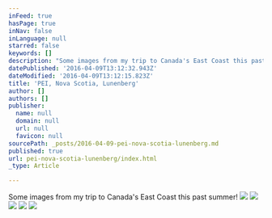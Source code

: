 ```yaml
---
inFeed: true
hasPage: true
inNav: false
inLanguage: null
starred: false
keywords: []
description: "Some images from my trip to Canada's East Coast this past summer!"
datePublished: '2016-04-09T13:12:32.943Z'
dateModified: '2016-04-09T13:12:15.823Z'
title: 'PEI, Nova Scotia, Lunenberg'
author: []
authors: []
publisher:
  name: null
  domain: null
  url: null
  favicon: null
sourcePath: _posts/2016-04-09-pei-nova-scotia-lunenberg.md
published: true
url: pei-nova-scotia-lunenberg/index.html
_type: Article

---
```

Some images from my trip to Canada's East Coast this past summer!
![](https://the-grid-user-content.s3-us-west-2.amazonaws.com/22ef83f9-8bf4-48d0-ad55-ba06f546ec58.jpg)
![](https://the-grid-user-content.s3-us-west-2.amazonaws.com/29ccd7ba-1087-4fc3-8197-9f1511f4e6ca.jpg)
![](https://the-grid-user-content.s3-us-west-2.amazonaws.com/86dbd22a-613e-4735-bc2f-23157761befa.jpg)
![](https://the-grid-user-content.s3-us-west-2.amazonaws.com/1ecb58b4-2e8a-473e-9af7-87be9ccf32cd.jpg)
![](https://the-grid-user-content.s3-us-west-2.amazonaws.com/af576db8-8de4-4d54-94bf-0a814bfdba68.jpg)